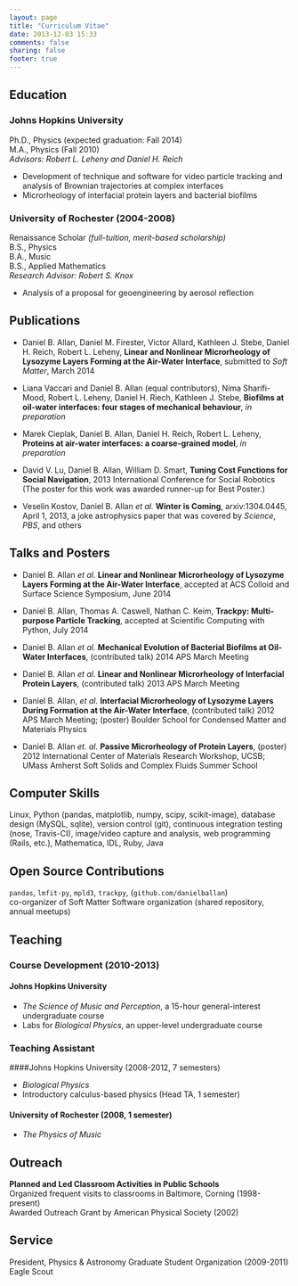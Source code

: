 ```yaml
---
layout: page
title: "Curriculum Vitae"
date: 2013-12-03 15:33
comments: false 
sharing: false 
footer: true
---
```

## Education

### Johns Hopkins University
Ph.D., Physics (expected graduation: Fall 2014)  
M.A., Physics (Fall 2010)  
*Advisors: Robert L. Leheny and Daniel H. Reich*  

* Development of technique and software for video particle tracking and analysis of Brownian trajectories at complex interfaces 
* Microrheology of interfacial protein layers and bacterial biofilms

### University of Rochester (2004-2008)
Renaissance Scholar *(full-tuition, merit-based scholarship)*  
B.S., Physics  
B.A., Music  
B.S., Applied Mathematics  
*Research Advisor: Robert S. Knox*

* Analysis of a proposal for geoengineering by aerosol reflection

## Publications
* Daniel B. Allan, Daniel M. Firester, Victor Allard, Kathleen J. Stebe, Daniel H. Reich, Robert L. Leheny, **Linear and Nonlinear Microrheology of Lysozyme Layers Forming at the Air-Water Interface**, submitted to *Soft Matter*, March 2014

* Liana Vaccari and Daniel B. Allan (equal contributors), Nima Sharifi-Mood, Robert L. Leheny, Daniel H. Riech, Kathleen J. Stebe, **Biofilms at oil-water interfaces: four stages of mechanical behaviour**, *in preparation*

* Marek Cieplak, Daniel B. Allan, Daniel H. Reich, Robert L. Leheny, **Proteins at air-water interfaces: a coarse-grained model**, *in preparation*

* David V. Lu, Daniel B. Allan, William D. Smart, **Tuning Cost Functions for Social Navigation**, 2013 International Conference for Social Robotics (The poster for this work was awarded runner-up for Best Poster.)

* Veselin Kostov, Daniel B. Allan *et al.* **Winter is Coming**, arxiv:1304.0445, April 1, 2013, a joke astrophysics paper that was covered by *Science*, *PBS*, and others

## Talks and Posters

* Daniel B. Allan *et al.* **Linear and Nonlinear Microrheology of Lysozyme Layers Forming at the Air-Water Interface**, accepted at ACS Colloid and Surface Science Symposium, June 2014

* Daniel B. Allan, Thomas A. Caswell, Nathan C. Keim, **Trackpy: Multi-purpose Particle Tracking**, accepted at Scientific Computing with Python, July 2014

* Daniel B. Allan *et al.* **Mechanical Evolution of Bacterial Biofilms at Oil-Water Interfaces**, (contributed talk) 2014 APS March Meeting

* Daniel B. Allan *et al.* **Linear and Nonlinear Microrheology of Interfacial Protein Layers**, (contributed talk) 2013 APS March Meeting

* Daniel B. Allan, *et al.* **Interfacial Microrheology of Lysozyme Layers During Formation at the Air-Water Interface**, (contributed talk) 2012 APS March Meeting; (poster) Boulder School for Condensed Matter and Materials Physics

* Daniel B. Allan *et. al.* **Passive Microrheology of Protein Layers**, (poster) 2012 International Center of Materials Research Workshop, UCSB; UMass Amherst Soft Solids and Complex Fluids Summer School

## Computer Skills
Linux, Python (pandas, matplotlib, numpy, scipy, scikit-image), database design (MySQL, sqlite), version control (git), continuous integration testing (nose, Travis-CI), image/video capture and analysis, web programming (Rails, etc.), Mathematica, IDL, Ruby, Java

## Open Source Contributions
`pandas`, `lmfit-py`, `mpld3`, `trackpy`,  (`github.com/danielballan`)  
co-organizer of Soft Matter Software organization (shared repository, annual meetups)

## Teaching

### Course Development (2010-2013)

#### Johns Hopkins University
* *The Science of Music and Perception*, a 15-hour general-interest undergraduate course
* Labs for *Biological Physics*, an upper-level undergraduate course


### Teaching Assistant

####Johns Hopkins University (2008-2012, 7 semesters)  

* *Biological Physics*
* Introductory calculus-based physics (Head TA, 1 semester)

#### University of Rochester (2008, 1 semester)

* *The Physics of Music*

## Outreach
**Planned and Led Classroom Activities in Public Schools**  
Organized frequent visits to classrooms in Baltimore, Corning (1998-present)  
Awarded Outreach Grant by American Physical Society (2002)  

## Service
President, Physics & Astronomy Graduate Student Organization (2009-2011)  
Eagle Scout  
